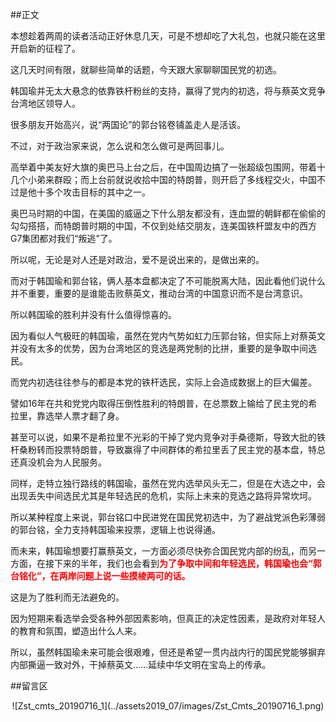##正文

本想趁着两周的读者活动正好休息几天，可是不想却吃了大礼包，也就只能在这里开启新的征程了。

这几天时间有限，就聊些简单的话题，今天跟大家聊聊国民党的初选。

韩国瑜并无太大悬念的依靠铁杆粉丝的支持，赢得了党内的初选，将与蔡英文竞争台湾地区领导人。

很多朋友开始高兴，说“两国论”的郭台铭卷铺盖走人是活该。

不过，对于政治家来说，怎么说和怎么做可是两回事儿。

高举着中美友好大旗的奥巴马上台之后，在中国周边搞了一张超级包围网，带着十几个小弟来群殴；而上台前就说收拾中国的特朗普，则开启了多线程交火，中国不过是他十多个攻击目标的其中之一。

奥巴马时期的中国，在美国的威逼之下什么朋友都没有，连血盟的朝鲜都在偷偷的勾勾搭搭，而特朗普时期的中国，不仅到处结交朋友，连美国铁杆盟友中的西方G7集团都对我们“叛逃”了。

所以呢，无论是对人还是对政治，爱不是说出来的，是做出来的。

而对于韩国瑜和郭台铭，俩人基本盘都决定了不可能脱离大陆，因此看他们说什么并不重要，重要的是谁能击败蔡英文，推动台湾的中国意识而不是台湾意识。

所以韩国瑜的胜利并没有什么值得惊喜的。

因为看似人气极旺的韩国瑜，虽然在党内气势如虹力压郭台铭，但实际上对蔡英文并没有太多的优势，因为台湾地区的竞选是两党制的比拼，重要的是争取中间选民。

而党内初选往往参与的都是本党的铁杆选民，实际上会造成数据上的巨大偏差。

譬如16年在共和党党内取得压倒性胜利的特朗普，在总票数上输给了民主党的希拉里，靠选举人票才翻了身。

甚至可以说，如果不是希拉里不光彩的干掉了党内竞争对手桑德斯，导致大批的铁杆桑粉转而投票特朗普，导致赢得了中间群体的希拉里丢了民主党的基本盘，特总还真没机会为人民服务。

同样，走特立独行路线的韩国瑜，虽然在党内选举风头无二，但是在大选之中，会出现丢失中间选民尤其是年轻选民的危机，实际上未来的竞选之路将异常坎坷。

所以某种程度上来说，郭台铭口中民进党在国民党初选中，为了避战党派色彩薄弱的郭台铭，全力支持韩国瑜来投票，逻辑上也说得通。

而未来，韩国瑜想要打赢蔡英文，一方面必须尽快弥合国民党内部的纷乱，而另一方面，在接下来的半年，我们也会看到<font color="red">**为了争取中间和年轻选民，韩国瑜也会“郭台铭化”，在两岸问题上说一些摸棱两可的话。**</font>

这是为了胜利而无法避免的。

因为短期来看选举会受各种外部因素影响，但真正的决定性因素，是政府对年轻人的教育和氛围，塑造出什么人来。

所以，虽然韩国瑜未来可能会很艰难，但还是希望一贯内战内行的国民党能够摒弃内部撕逼一致对外，干掉蔡英文......延续中华文明在宝岛上的传承。

##留言区
 <div align="center">![Zst_cmts_20190716_1](../assets2019_07/images/Zst_Cmts_20190716_1.png)</div>